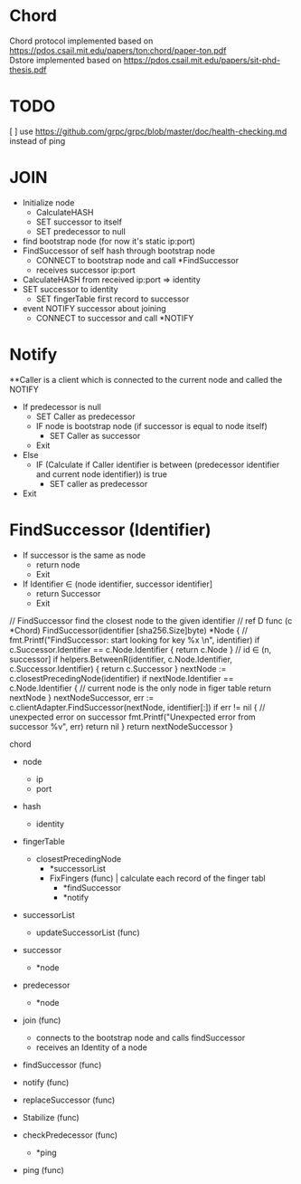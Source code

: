 # Chord
Chord protocol implemented based on https://pdos.csail.mit.edu/papers/ton:chord/paper-ton.pdf   
Dstore implemented based on https://pdos.csail.mit.edu/papers/sit-phd-thesis.pdf   


# TODO
[ ] use https://github.com/grpc/grpc/blob/master/doc/health-checking.md instead of ping

# JOIN
- Initialize node
    - CalculateHASH
    - SET successor to itself 
    - SET predecessor to null
- find bootstrap node (for now it's static ip:port)
- FindSuccessor of self hash through bootstrap node
    - CONNECT to bootstrap node and call *FindSuccessor
    - receives successor ip:port
- CalculateHASH from received ip:port => identity
- SET successor to identity
    - SET fingerTable first record to successor
- event NOTIFY successor about joining
    - CONNECT to successor and call *NOTIFY

# Notify
**Caller is a client which is connected to the current node and called the NOTIFY
- If predecessor is null
    - SET Caller as predecessor
    - IF node is bootstrap node (if successor is equal to node itself)
        - SET Caller as successor
    - Exit
- Else
    - IF (Calculate if Caller identifier is between (predecessor identifier and current node identifier)) is true
        - SET caller as predecessor
- Exit


# FindSuccessor (Identifier)
- If successor is the same as node 
    - return node
    - Exit
- If Identifier ∈ (node identifier, successor identifier]
    - return Successor
    - Exit




// FindSuccessor find the closest node to the given identifier
// ref D
func (c *Chord) FindSuccessor(identifier [sha256.Size]byte) *Node {
	// fmt.Printf("FindSuccessor: start looking for key %x \n", identifier)
	if c.Successor.Identifier == c.Node.Identifier {
		return c.Node
	}
	// id ∈ (n, successor]
	if helpers.BetweenR(identifier, c.Node.Identifier, c.Successor.Identifier) {
		return c.Successor
	}
	nextNode := c.closestPrecedingNode(identifier)
	if nextNode.Identifier == c.Node.Identifier { // current node is the only node in figer table
		return nextNode
	}
	nextNodeSuccessor, err := c.clientAdapter.FindSuccessor(nextNode, identifier[:])
	if err != nil { // unexpected error on successor
		fmt.Printf("Unexpected error from successor %v", err)
		return nil
	}
	return nextNodeSuccessor
}


chord 
- node
    - ip
    - port
- hash
    - identity
- fingerTable
  - closestPrecedingNode 
    - *successorList
    - FixFingers (func) | calculate each record of the finger tabl
      - *findSuccessor
      - *notify
- successorList
  - updateSuccessorList (func)
- successor
  - *node
- predecessor
  - *node
- join (func)
  - connects to the bootstrap node and calls findSuccessor 
  - receives an Identity of a node

- findSuccessor (func)
- notify (func)
- replaceSuccessor (func)
- Stabilize (func)
- checkPredecessor (func) 
  - *ping
- ping (func)